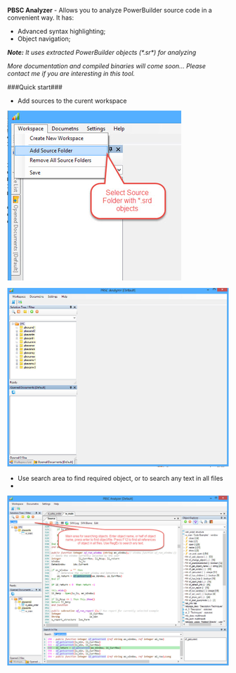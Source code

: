 
**PBSC Analyzer** - Allows you to analyze PowerBuilder source code in a convenient way.
It has: 
* Advanced syntax highlighting;
* Object navigation;

_**Note:** It uses extracted PowerBuilder objects (\*.sr\*) for analyzing_

*More documentation and compiled binaries will come soon... Please contact me if you are interesting in this tool.*

###Quick start###
 * Add sources to the curent workspace

![](/docimages/2016-08-31_18-53-28.jpg)


![](/docimages/2016-08-31_18-54-19.jpg)

* Use search area to find required object, or to search any text in all files
* 
![](/docimages/2016-08-31_18-56-56.jpg)


